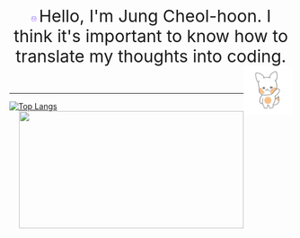 <br/>
<br/>
<div align="center">
  <a href = "https://jungcheolhoon.notion.site/jungcheolhoon/JUNG-CHEOL-HOON-6751c05cdd4d43d2891328056ef07bb2"><img src="./notion2.png" width="11" height="11"/></a> 
  <span style="font-size: 30px;">Hello, I'm Jung Cheol-hoon. I think it's important to know how to translate my thoughts into coding.</span>
  
  <img align="right" width="87" src="https://github.com/huneeJung/huneeJung/blob/main/giphy.gif?raw=true" />
</div>

<br/>
<br/>

---

[![Top Langs](https://github-readme-stats.vercel.app/api/top-langs/?username=huneeJung&layout=donut&theme=dark&card_width=330px)](https://github.com/huneeJung/github-readme-stats)
<a href="https://solved.ac/cjswovkdnj12"><img align="right" height = "210px" width="400px" src="http://mazassumnida.wtf/api/v2/generate_badge?boj=cjswovkdnj12&theme=dark"/></a>
